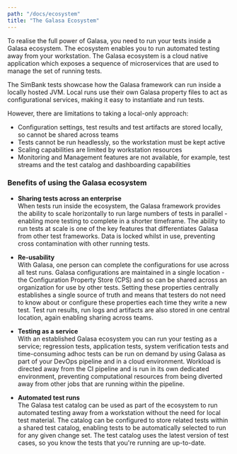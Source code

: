 ```yaml
---
path: "/docs/ecosystem"
title: "The Galasa Ecosystem"
---
```


To realise the full power of Galasa, you need to run your tests inside a Galasa ecosystem. The ecosystem enables you to run automated testing away from your workstation. The Galasa ecosystem is a cloud native application which exposes a sequence of microservices that are used to manage the set of running tests.

The SimBank tests showcase how the Galasa framework can run inside a locally hosted JVM. Local runs use their own Galasa property files to act as configurational services, making it easy to instantiate and run tests. 

However, there are limitations to taking a local-only approach:

- Configuration settings, test results and test artifacts are stored locally, so cannot be shared across teams
- Tests cannot be run headlessly, so the workstation must be kept active 
- Scaling capabilities are limited by workstation resources
- Monitoring and Management features are not available, for example, test streams and the test catalog and dashboarding capabilities   


### Benefits of using the Galasa ecosystem

- <b>Sharing tests across an enterprise</b><br>
When tests run inside the ecosystem, the Galasa framework provides the ability to scale horizontally to run large numbers of tests in parallel - enabling more testing to complete in a shorter timeframe. The ability to run tests at scale is one of the key features that differentiates Galasa from other test frameworks. Data is locked whilst in use, preventing cross contamination with other running tests. 

- <b>Re-usability</b><br> 
 With Galasa, one person can complete the configurations for use across all test runs. Galasa configurations are maintained in a single location - the Configuration Property Store (CPS) and so can be shared across an organization for use by other tests.  Setting these properties centrally establishes a single source of truth and means that testers do not need to know about or configure these properties each time they write a new test. Test run results, run logs and artifacts are also stored in one central location, again enabling sharing across teams.
 
 - <b>Testing as a service</b><br> 
 With an established Galasa ecosystem you can run your testing as a service; regression tests, application tests, system verification tests and time-consuming adhoc tests can be run on demand by using Galasa as part of your DevOps pipeline and in a cloud environment. Workload is directed away from the CI pipeline and is run in its own dedicated environment, preventing computational resources from being diverted away from other jobs that are running within the pipeline. 

- <b>Automated test runs</b><br> 
The Galasa test catalog can be used as part of the ecosystem to run automated testing away from a workstation without the need for local test material. The catalog can be configured to store related tests within a shared test catalog, enabling tests to be automatically selected to run for any given change set. The test catalog uses the latest version of test cases, so you know the tests that you're running are up-to-date.


